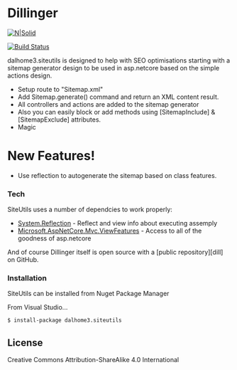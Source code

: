 # Dillinger

[![N|Solid](https://cldup.com/dTxpPi9lDf.thumb.png)](https://nodesource.com/products/nsolid)

[![Build Status](https://travis-ci.org/joemccann/dillinger.svg?branch=master)](https://travis-ci.org/joemccann/dillinger)

dalhome3.siteutils is designed to help with SEO optimisations starting with a sitemap generator design to be used in asp.netcore based on the simple actions design.

  - Setup route to "Sitemap.xml"
  - Add Sitemap.generate() command and return an XML content result.
  - All controllers and actions are added to the sitemap generator
  - Also you can easily block or add methods using [SitemapInclude] & [SitemapExclude] attributes.
  - Magic

# New Features!

  - Use reflection to autogenerate the sitemap based on class features.



### Tech

SiteUtils uses a number of dependcies to work properly:

* [System.Reflection] - Reflect and view info about executing assemply
* [Microsoft.AspNetCore.Mvc.ViewFeatures] - Access to all of the goodness of asp.netcore

And of course Dillinger itself is open source with a [public repository][dill]
 on GitHub.

### Installation

SiteUtils can be installed from Nuget Package Manager

From Visual Studio...

```sh
$ install-package dalhome3.siteutils
```

License
----

Creative Commons Attribution-ShareAlike 4.0 International

[//]: # (These are reference links used in the body of this note and get stripped out when the markdown processor does its job. There is no need to format nicely because it shouldn't be seen. Thanks SO - http://stackoverflow.com/questions/4823468/store-comments-in-markdown-syntax)


   [System.Reflection]: <https://docs.microsoft.com/en-us/dotnet/api/system.reflection?view=netframework-4.8>
   [Microsoft.AspNetCore.Mvc.ViewFeatures]: <https://asp.net>
